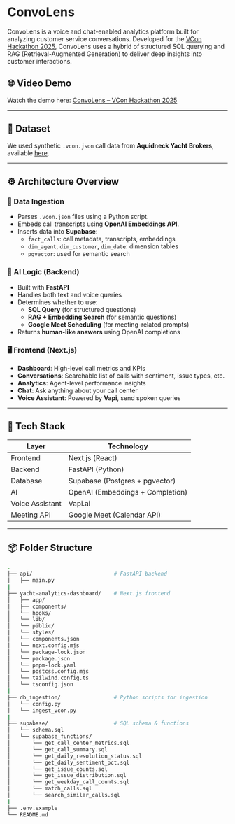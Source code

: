 # ConvoLens

ConvoLens is a voice and chat-enabled analytics platform built for analyzing customer service conversations. Developed for the [VCon Hackathon 2025](https://github.com/vcon-dev/tadhack-2025), ConvoLens uses a hybrid of structured SQL querying and RAG (Retrieval-Augmented Generation) to deliver deep insights into customer interactions.

## 🌐 Video Demo

Watch the demo here: [ConvoLens – VCon Hackathon 2025](https://www.youtube.com/watch?v=juw_ijYA8_k)

---

## 📁 Dataset

We used synthetic `.vcon.json` call data from **Aquidneck Yacht Brokers**, available [here](https://github.com/vcon-dev/tadhack-2025/tree/main).

---

## ⚙️ Architecture Overview

### 🔄 Data Ingestion
- Parses `.vcon.json` files using a Python script.
- Embeds call transcripts using **OpenAI Embeddings API**.
- Inserts data into **Supabase**:
  - `fact_calls`: call metadata, transcripts, embeddings
  - `dim_agent`, `dim_customer`, `dim_date`: dimension tables
  - `pgvector`: used for semantic search

### 🧠 AI Logic (Backend)
- Built with **FastAPI**
- Handles both text and voice queries
- Determines whether to use:
  - **SQL Query** (for structured questions)
  - **RAG + Embedding Search** (for semantic questions)
  - **Google Meet Scheduling** (for meeting-related prompts)
- Returns **human-like answers** using OpenAI completions

### 🖥️ Frontend (Next.js)
- **Dashboard**: High-level call metrics and KPIs
- **Conversations**: Searchable list of calls with sentiment, issue types, etc.
- **Analytics**: Agent-level performance insights
- **Chat**: Ask anything about your call center
- **Voice Assistant**: Powered by **Vapi**, send spoken queries

---

## 🧰 Tech Stack

| Layer          | Technology                        |
|----------------|------------------------------------|
| Frontend       | Next.js (React)                   |
| Backend        | FastAPI (Python)                  |
| Database       | Supabase (Postgres + pgvector)    |
| AI             | OpenAI (Embeddings + Completion)  |
| Voice Assistant| Vapi.ai                           |
| Meeting API    | Google Meet (Calendar API)        |

---

## 📦 Folder Structure

```bash
.
├── api/                          # FastAPI backend
│   ├── main.py
|
├── yacht-analytics-dashboard/    # Next.js frontend
│   ├── app/
│   ├── components/
│   └── hooks/
│   └── lib/
│   └── piblic/
│   └── styles/
│   └── components.json
│   └── next.config.mjs
│   └── package-lock.json
│   └── package.json
│   └── pnpm-lock.yaml
│   └── postcss.config.mjs
│   └── tailwind.config.ts
│   └── tsconfig.json
|
├── db_ingestion/                 # Python scripts for ingestion
│   └── config.py
│   └── ingest_vcon.py
|
├── supabase/                     # SQL schema & functions
│   └── schema.sql
│   └── supabase_functions/
│       └── get_call_center_metrics.sql
│       └── get_call_summary.sql
│       └── get_daily_resolution_status.sql
│       └── get_daily_sentiment_pct.sql
│       └── get_issue_counts.sql
│       └── get_issue_distribution.sql
│       └── get_weekday_call_counts.sql
│       └── match_calls.sql
│       └── search_similar_calls.sql
|
├── .env.example
└── README.md
